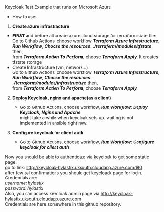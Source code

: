 Keycloak Test Example that runs on Microsoft Azure

- How to use:
  
1. **Create azure infrastracture**
  - **FIRST** and before all create azure cloud storage for terraform state file:<br />
     Go to Github Actions, choose workflow **_Terraform Azure Infrastructure_**,<br />
     **_Run Workflow_**, **_Choose the resources_**: **_./terraform/modules/tfstate_** then,<br />
     from **_Terraform Action To Perform_**, choose **_Terraform Apply_**. It creates<br />
     tfstate storage<br />
   - Create Infrastructure (vm, network...)<br />
     Go to Github Actions, choose workflow **_Terraform Azure Infrastructure_**,<br />
     **_Run Workflow_**, **_Choose the resources_**: **_./terraform/modules/infrastructure_** then,<br />
     from **_Terraform Action To Perform_**, choose **_Terraform Apply_**.<br />

2. **Deploy Keycloak, nginx and apache(as a client)**<br />
    - Go to Github Actions, choose workflow, **_Run Workflow_**: **_Deploy Keycloak, Nginx and Apache_**<br />
      might take a while when keycloak sets up. waiting is not implemented in ansible right now.<br />

3. **Configure keycloak for client auth**<br />
   -  Go to Github Actions, choose workflow, **_Run Workflow_**: **_Configure keycloak for client auth_**<br />

Now you should be able to authenticate via keycloak to get some static page.<br />
go to link: http://keycloak-hylastix.uksouth.cloudapp.azure.com:180<br />
after few ssl confirmations you should get keycloack page for login.<br />
Credentials are: <br />
_username: hylastix_<br />
_password: hylastix_<br />
Also, you can access keycloak admin page via http://keycloak-hylastix.uksouth.cloudapp.azure.com<br />
Credentials are here somewhere in this github repository.<br />

     
  
